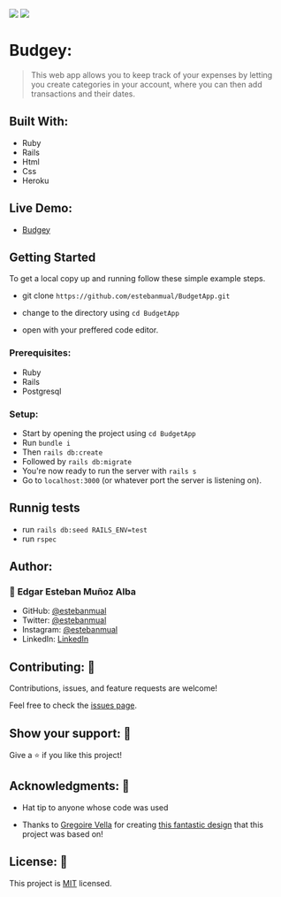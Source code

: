 ![](https://img.shields.io/badge/Microverse-blueviolet)
![](https://wakatime.com/badge/user/be79098d-c59e-407c-8952-0f274bb9e265/project/0613a28a-d5ee-4167-b23b-ca4494ef10b6.svg)

# Budgey:

> This web app allows you to keep track of your expenses by letting you create categories in your account, where you can then add transactions and their dates.

## Built With:

- Ruby
- Rails
- Html
- Css
- Heroku

## Live Demo:
- [Budgey](https://budgey-app.herokuapp.com/)

## Getting Started

 To get a local copy up and running follow these simple example steps.
- git clone  `https://github.com/estebanmual/BudgetApp.git`

- change to the directory using `cd BudgetApp`

- open with your preffered code editor.


### Prerequisites:

- Ruby
- Rails
- Postgresql

### Setup:

- Start by opening the project using `cd BudgetApp`
- Run `bundle i`
- Then `rails db:create`
- Followed by `rails db:migrate`
- You're now ready to run the server with `rails s`
- Go to `localhost:3000` (or whatever port the server is listening on).

## Runnig tests
- run `rails db:seed RAILS_ENV=test`
- run `rspec`

## Author: 

### 👤 **Edgar Esteban Muñoz Alba**

- GitHub: [@estebanmual](https://github.com/estebanmual)
- Twitter: [@estebanmual](https://twitter.com/estebanmual)
- Instagram: [@estebanmual](https://instagram.com/estebanmual)
- LinkedIn: [LinkedIn](https://linkedin.com/in/estebanmual)

## Contributing: 🤝

Contributions, issues, and feature requests are welcome!

Feel free to check the [issues page](../../issues/).

## Show your support: 🌟

Give a ⭐️ if you like this project!

## Acknowledgments: 📝

- Hat tip to anyone whose code was used

- Thanks to [Gregoire Vella](https://www.behance.net/gregoirevella) for creating [this fantastic design](https://www.behance.net/gallery/19759151/Snapscan-iOs-design-and-branding?tracking_source=) that this project was based on!

## License: :monocle_face:

This project is [MIT](./LICENSE) licensed.
